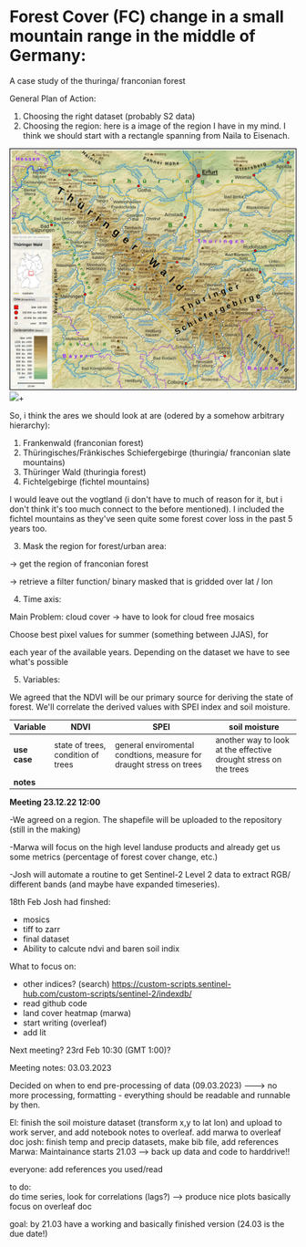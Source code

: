 # Forest Cover (FC) change in a small mountain range in the middle of Germany:

A case study of the thuringa/ franconian forest

General Plan of Action:

1. Choosing the right dataset (probably S2 data)
2. Choosing the region: here is a image of the region I have in my mind. I think we should start with a rectangle spanning from Naila to Eisenach.

 ![](./Images/map1.png) ![](./Images/map2.png)+ 


So, i think the ares we should look at are (odered by a somehow arbitrary hierarchy):

1. Frankenwald (franconian forest)
2. Thüringisches/Fränkisches Schiefergebirge (thuringia/ franconian slate mountains)
3. Thüringer Wald (thuringia forest)
4. Fichtelgebirge (fichtel mountains)

I would leave out the vogtland (i don't have to much of reason for it, but i don't think it's too much connect to the before mentioned). I included the fichtel mountains as they've seen quite some forest cover loss in the past 5 years too.

3. Mask the region for forest/urban area:

→ get the region of franconian forest

→ retrieve a filter function/ binary masked that is gridded over lat / lon

4. Time axis:

Main Problem: cloud cover → have to look for cloud free mosaics

Choose best pixel values for summer (something between JJAS), for

each year of the available years. Depending on the dataset we have to see what's possible

5. Variables:

We agreed that the NDVI will be our primary source for deriving the state of forest. We'll correlate the derived values with SPEI index and soil moisture.

| **Variable** | NDVI | SPEI | soil moisture |
| --- | --- | --- | --- |
| **use case** | state of trees, condition of trees | general enviromental condtions, measure for draught stress on trees | another way to look at the effective drought stress on the trees |
| **notes** |

**Meeting 23.12.22 12:00**

-We agreed on a region. The shapefile will be uploaded to the repository (still in the making)

-Marwa will focus on the high level landuse products and already get us some metrics (percentage of forest cover change, etc.)

-Josh will automate a routine to get Sentinel-2 Level 2 data to extract RGB/ different bands (and maybe have expanded timeseries).

18th Feb
Josh had finshed: 
- mosics
- tiff to zarr
- final dataset
- Ability to calcute ndvi and baren soil indix

What to focus on:
- other indices? (search) https://custom-scripts.sentinel-hub.com/custom-scripts/sentinel-2/indexdb/
- read github code
- land cover heatmap (marwa)
- start writing (overleaf)
- add lit

Next meeting? 23rd Feb 10:30 (GMT 1:00)?


Meeting notes: 03.03.2023

Decided on when to end pre-processing of data (09.03.2023) ---> no more processing, formatting - everything should be readable and runnable by then.

El: finish the soil moisture dataset (transform x,y to lat lon) and upload to work server, and add notebook notes to overleaf. add marwa to overleaf doc
josh: finish temp and precip datasets, make bib file, add references
Marwa: Maintainance starts 21.03 --> back up data and code to harddrive!!

everyone: add references you used/read

to do:  
do time series, look for correlations (lags?) --> produce nice plots basically
focus on overleaf doc

goal: by 21.03 have a working and basically finished version (24.03 is the due date!)
